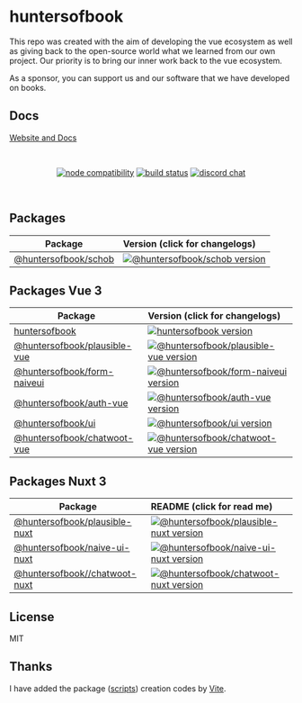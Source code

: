 # huntersofbook

This repo was created with the aim of developing the vue ecosystem as well as giving back to the open-source world what we learned from our own project. Our priority is to bring our inner work back to the vue ecosystem.

As a sponsor, you can support us and our software that we have developed on books.

## Docs
[Website and Docs](https://opensource.huntersofbook.com)

<br/>
<p align="center">
  <a href="https://nodejs.org/en/about/releases/"><img src="https://img.shields.io/node/v/huntersofbook.svg" alt="node compatibility"></a>
  <a href="https://github.com/huntersofbook/huntersofbook/actions/workflows/ci.yml"><img src="https://github.com/huntersofbook/huntersofbook/actions/workflows/ci.yml/badge.svg?branch=main" alt="build status"></a>
  <a href="https://chat.huntersofbook.com"><img src="https://img.shields.io/badge/chat-discord-blue?style=flat&logo=discord" alt="discord chat"></a>
</p>
<br/>

## Packages


| Package                                           |  Version (click for changelogs)                                                                                                                                               |
| ------------------------------------------------- | :----------------------------------------------------------------------------------------------------------------------------------- |
| [@huntersofbook/schob](packages/schob)                             | [![@huntersofbook/schob version](https://img.shields.io/npm/v/@huntersofbook/schob.svg?label=%20)](packages/schob/CHANGELOG.md)                                       |



## Packages Vue 3

| Package                                           |  Version (click for changelogs)                                                                                                     |
| ------------------------------------------------- | :----------------------------------------------------------------------------------------------------------------------------------- |
| [huntersofbook](packages/core)  | [![huntersofbook version](https://img.shields.io/npm/v/huntersofbook.svg?label=%20)](packages/huntersofbook/CHANGELOG.md)                                       |
| [@huntersofbook/plausible-vue](packages/plausible-vue) | [![@huntersofbook/plausible-vue version](https://img.shields.io/npm/v/@huntersofbook/plausible-vue.svg?label=%20)](packages/plausible-vue/CHANGELOG.md)                                       |
| [@huntersofbook/form-naiveui](packages/form-naiveui)                             | [![@huntersofbook/form-naiveui version](https://img.shields.io/npm/v/@huntersofbook/form-naiveui.svg?label=%20)](packages/form-naiveui/CHANGELOG.md)                                       |
| [@huntersofbook/auth-vue](packages/auth-vue)                             | [![@huntersofbook/auth-vue version](https://img.shields.io/npm/v/@huntersofbook/auth-vue.svg?label=%20)](packages/auth-vue/CHANGELOG.md)                                       |
| [@huntersofbook/ui](packages/ui)                             | [![@huntersofbook/ui version](https://img.shields.io/npm/v/@huntersofbook/ui.svg?label=%20)](packages/ui/CHANGELOG.md)                                       |
[@huntersofbook/chatwoot-vue](packages/chatwoot-vue)                             | [![@huntersofbook/chatwoot-vue version](https://img.shields.io/npm/v/@huntersofbook/chatwoot-vue.svg?label=%20)](packages/chatwoot-vue/CHANGELOG.md)                                       |

## Packages Nuxt 3

| Package                                           | README (click for read me)                                                                                                       |
| ------------------------------------------------- | :----------------------------------------------------------------------------------------------------------------------------------- |
| [@huntersofbook/plausible-nuxt](packages/plausible-nuxt)                             | [![@huntersofbook/plausible-nuxt version](https://img.shields.io/npm/v/@huntersofbook/plausible-nuxt.svg?label=%20)](packages/plausible-nuxt/CHANGELOG.md)                                       |
| [@huntersofbook/naive-ui-nuxt](packages/naive-ui-nuxt)                             | [![@huntersofbook/naive-ui-nuxt version](https://img.shields.io/npm/v/@huntersofbook/naive-ui-nuxt.svg?label=%20)](packages/naive-ui-nuxt/CHANGELOG.md)                                       |
[@huntersofbook//chatwoot-nuxt](packages/chatwoot-nuxt)                             | [![@huntersofbook/chatwoot-nuxt version](https://img.shields.io/npm/v/@huntersofbook/chatwoot-nuxt.svg?label=%20)](packages//chatwoot-nuxt/CHANGELOG.md)                                       |


## License

MIT

## Thanks

I have added the package ([scripts](https://github.com/huntersofbook/huntersofbook/tree/main/scripts)) creation codes by [Vite](https://github.com/vitejs/vite). 